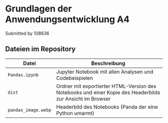 # Grundlagen der Anwendungsentwicklung A4
Submitted by 108636

## Dateien im Repository

| Datei | Beschreibung |
|-------|--------------|
| `Pandas.ipynb` | Jupyter Notebook mit allen Analysen und Codebeispielen |
| `dist`  | Ordner mit exportierter HTML-Version des Notebooks und einer Kopie des Headerbilds zur Ansicht im Browser |
|`pandas_image.webp` | Headerbild des Notebooks (Panda der eine Python umarmt) |